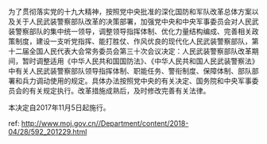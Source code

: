 为了贯彻落实党的十九大精神，按照党中央批准的深化国防和军队改革总体方案以及关于人民武装警察部队改革的决策部署，加强党中央和中央军事委员会对人民武装警察部队的集中统一领导，调整领导指挥体制、优化力量结构编成、完善相关政策制度，建设一支听党指挥、能打胜仗、作风优良的现代化人民武装警察部队，第十二届全国人民代表大会常务委员会第三十次会议决定：人民武装警察部队改革期间，暂时调整适用《中华人民共和国国防法》、《中华人民共和国人民武装警察法》中有关人民武装警察部队领导指挥体制、职能任务、警衔制度、保障体制、部队部署和兵力调动使用的规定。具体办法按照党中央的有关决定、国务院和中央军事委员会的有关规定执行。改革措施成熟后，及时修改完善有关法律。

本决定自2017年11月5日起施行。



 ref: <http://www.moj.gov.cn//Department/content/2018-04/28/592_201229.html>